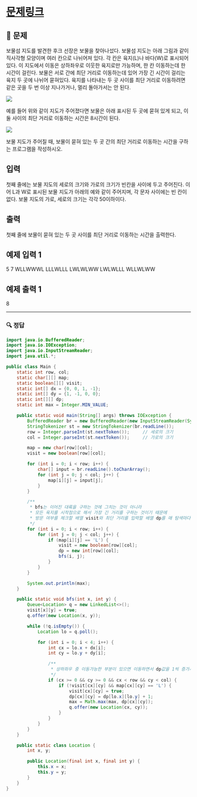 # [문제링크](https://www.acmicpc.net/problem/2589)

## 📝 문제

보물섬 지도를 발견한 후크 선장은 보물을 찾아나섰다. 보물섬 지도는 아래 그림과 같이 직사각형 모양이며 여러 칸으로 나뉘어져 있다. 각 칸은 육지(L)나 바다(W)로 표시되어 있다. 이 지도에서 이동은 상하좌우로 이웃한 육지로만 가능하며, 한 칸 이동하는데 한 시간이 걸린다. 보물은 서로 간에 최단 거리로 이동하는데 있어 가장 긴 시간이 걸리는 육지 두 곳에 나뉘어 묻혀있다. 육지를 나타내는 두 곳 사이를 최단 거리로 이동하려면 같은 곳을 두 번 이상 지나가거나, 멀리 돌아가서는 안 된다.

![](https://www.acmicpc.net/upload/images/c1bYIsKpI6m317EAx.jpg)

예를 들어 위와 같이 지도가 주어졌다면 보물은 아래 표시된 두 곳에 묻혀 있게 되고, 이 둘 사이의 최단 거리로 이동하는 시간은 8시간이 된다.

![](https://www.acmicpc.net/upload/images/XqDkWCRUWbzZ.jpg)

보물 지도가 주어질 때, 보물이 묻혀 있는 두 곳 간의 최단 거리로 이동하는 시간을 구하는 프로그램을 작성하시오.

## 입력

첫째 줄에는 보물 지도의 세로의 크기와 가로의 크기가 빈칸을 사이에 두고 주어진다. 이어 L과 W로 표시된 보물 지도가 아래의 예와 같이 주어지며, 각 문자 사이에는 빈 칸이 없다. 보물 지도의 가로, 세로의 크기는 각각 50이하이다.

## 출력

첫째 줄에 보물이 묻혀 있는 두 곳 사이를 최단 거리로 이동하는 시간을 출력한다.

## 예제 입력 1

5 7
WLLWWWL
LLLWLLL
LWLWLWW
LWLWLLL
WLLWLWW

## 예제 출력 1

8

---

### 🔍 정답

```java
import java.io.BufferedReader;
import java.io.IOException;
import java.io.InputStreamReader;
import java.util.*;

public class Main {
    static int row, col;
    static char[][] map;
    static boolean[][] visit;
    static int[] dx = {0, 0, 1, -1};
    static int[] dy = {1, -1, 0, 0};
    static int[][] dp;
    static int max = Integer.MIN_VALUE;

    public static void main(String[] args) throws IOException {
        BufferedReader br = new BufferedReader(new InputStreamReader(System.in));
        StringTokenizer st = new StringTokenizer(br.readLine());
        row = Integer.parseInt(st.nextToken());     // 세로의 크기
        col = Integer.parseInt(st.nextToken());     // 가로의 크기

        map = new char[row][col];
        visit = new boolean[row][col];

        for (int i = 0; i < row; i++) {
            char[] input = br.readLine().toCharArray();
            for (int j = 0; j < col; j++) {
                map[i][j] = input[j];
            }
        }

        /**
         * bfs는 이어진 대륙을 구하는 것에 그치는 것이 아니라
         * 모든 육지를 시작점으로 해서 가장 긴 거리를 구하는 것이기 때문에
         * 방문 여부를 체크할 배열 visit와 최단 거리를 입력할 배열 dp를 매 탐색마다 초기화해준다!
         */
        for (int i = 0; i < row; i++) {
            for (int j = 0; j < col; j++) {
                if (map[i][j] == 'L') {
                    visit = new boolean[row][col];
                    dp = new int[row][col];
                    bfs(i, j);
                }
            }
        }

        System.out.println(max);
    }

    public static void bfs(int x, int y) {
        Queue<Location> q = new LinkedList<>();
        visit[x][y] = true;
        q.offer(new Location(x, y));

        while (!q.isEmpty()) {
            Location lo = q.poll();

            for (int i = 0; i < 4; i++) {
                int cx = lo.x + dx[i];
                int cy = lo.y + dy[i];

                /**
                 * 상하좌우 중 이동가능한 부분이 있으면 이동하면서 dp값을 1씩 증가시켜주고 dp값을 max와 비교!
                 */
                if (cx >= 0 && cy >= 0 && cx < row && cy < col) {
                    if (!visit[cx][cy] && map[cx][cy] == 'L') {
                        visit[cx][cy] = true;
                        dp[cx][cy] = dp[lo.x][lo.y] + 1;
                        max = Math.max(max, dp[cx][cy]);
                        q.offer(new Location(cx, cy));
                    }
                }
            }
        }
    }

    public static class Location {
        int x, y;

        public Location(final int x, final int y) {
            this.x = x;
            this.y = y;
        }
    }
}
```